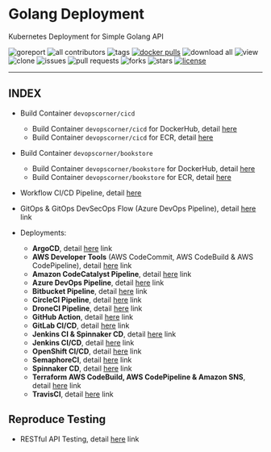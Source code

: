 # Golang Deployment

Kubernetes Deployment for Simple Golang API

![goreport](https://goreportcard.com/badge/github.com/devopscorner/golang-deployment/src)
![all contributors](https://img.shields.io/github/contributors/devopscorner/golang-deployment)
![tags](https://img.shields.io/github/v/tag/devopscorner/golang-deployment?sort=semver)
[![docker pulls](https://img.shields.io/docker/pulls/devopscorner/bookstore.svg)](https://hub.docker.com/r/devopscorner/bookstore/)
![download all](https://img.shields.io/github/downloads/devopscorner/golang-deployment/total.svg)
![view](https://views.whatilearened.today/views/github/devopscorner/golang-deployment.svg)
![clone](https://img.shields.io/badge/dynamic/json?color=success&label=clone&query=count&url=https://github.com/devopscorner/golang-deployment/blob/master/clone.json?raw=True&logo=github)
![issues](https://img.shields.io/github/issues/devopscorner/golang-deployment)
![pull requests](https://img.shields.io/github/issues-pr/devopscorner/golang-deployment)
![forks](https://img.shields.io/github/forks/devopscorner/golang-deployment)
![stars](https://img.shields.io/github/stars/devopscorner/golang-deployment)
[![license](https://img.shields.io/github/license/devopscorner/golang-deployment)](https://img.shields.io/github/license/devopscorner/golang-deployment)

---

## INDEX

- Build Container `devopscorner/cicd`
  - Build Container `devopscorner/cicd` for DockerHub, detail [here](https://github.com/devopscorner/devopscorner-container/blob/master/docs/container-cicd-dockerhub.md)
  - Build Container `devopscorner/cicd` for ECR, detail [here](https://github.com/devopscorner/devopscorner-container/blob/master/docs/container-cicd-ecr.md)

- Build Container `devopscorner/bookstore`
  - Build Container `devopscorner/bookstore` for DockerHub, detail [here](container-bookstore-dockerhub.md)
  - Build Container `devopscorner/bookstore` for ECR, detail [here](container-bookstore-ecr.md)

- Workflow CI/CD Pipeline, detail [here](workflow-cicd-bookstore-pipeline.md)

- GitOps & GitOps DevSecOps Flow (Azure DevOps Pipeline), detail [here](gitops-devsecops-flow-azure.md) link

- Deployments:
  - **ArgoCD**, detail [here](deployment-argocd.md) link
  - **AWS Developer Tools** (AWS CodeCommit, AWS CodeBuild & AWS CodePipeline), detail [here](deployment-aws-developer-tools.md) link
  - **Amazon CodeCatalyst Pipeline**, detail [here](deployment-amazon-codecatalyst.md) link
  - **Azure DevOps Pipeline**, detail [here](deployment-azure-devops.md) link
  - **Bitbucket Pipeline**, detail [here](deployment-bitbucket.md) link
  - **CircleCI Pipeline**, detail [here](deployment-circleci.md) link
  - **DroneCI Pipeline**, detail [here](deployment-droneci.md) link
  - **GitHub Action**, detail [here](deployment-github.md) link
  - **GitLab CI/CD**, detail [here](deployment-gitlab.md) link
  - **Jenkins CI & Spinnaker CD**, detail [here](deployment-jenkins-spinnaker.md) link
  - **Jenkins CI/CD**, detail [here](deployment-jenkins.md) link
  - **OpenShift CI/CD**, detail [here](deployment-openshift.md) link
  - **SemaphoreCI**, detail [here](deployment-semaphoreci.md) link
  - **Spinnaker CD**, detail [here](deployment-spinnaker.md) link
  - **Terraform AWS CodeBuild, AWS CodePipeline & Amazon SNS**, detail [here](deployment-terraform.md) link
  - **TravisCI**, detail [here](deployment-travisci.md) link


## Reproduce Testing

- RESTful API Testing, detail [here](test-restful-api.md) link
